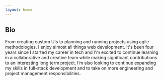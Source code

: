 ```yaml
---
layout: home
---
```


## Bio

From creating custom UIs to planning and running projects using agile methodologies, I enjoy almost all things web development. It's been four years since I started my career in tech and I'm excited to continue learning in a collaborative and creative team while making significant contributions to an interesting long term project. I’m also looking to continue expanding my skills in full-stack development and to take on more engineering and project management responsibilities.
